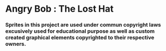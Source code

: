 # Angry Bob : The Lost Hat

### Sprites in this project are used under commun copyright laws excusively used for educational purpose as well as custom created graphical elements copyrighted to their respective owners.
